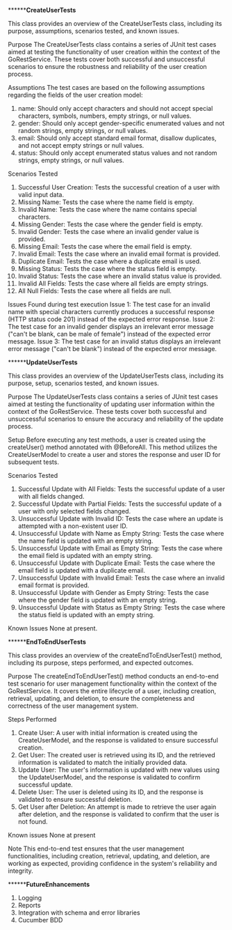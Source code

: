 
********************************CreateUserTests**************************

This class provides an overview of the CreateUserTests class, including its purpose, assumptions, scenarios tested, and known issues.

Purpose
The CreateUserTests class contains a series of JUnit test cases aimed at testing the functionality of user creation within the context of the GoRestService. These tests cover both successful and unsuccessful scenarios to ensure the robustness and reliability of the user creation process.

Assumptions
The test cases are based on the following assumptions regarding the fields of the user creation model:

1. name: Should only accept characters and should not accept special characters, symbols, numbers, empty strings, or null values.
2. gender: Should only accept gender-specific enumerated values and not random strings, empty strings, or null values.
3. email: Should only accept standard email format, disallow duplicates, and not accept empty strings or null values.
4. status: Should only accept enumerated status values and not random strings, empty strings, or null values.

Scenarios Tested
1. Successful User Creation: Tests the successful creation of a user with valid input data.
2. Missing Name: Tests the case where the name field is empty.
3. Invalid Name: Tests the case where the name contains special characters.
4. Missing Gender: Tests the case where the gender field is empty.
5. Invalid Gender: Tests the case where an invalid gender value is provided.
6. Missing Email: Tests the case where the email field is empty.
7. Invalid Email: Tests the case where an invalid email format is provided. 
8. Duplicate Email: Tests the case where a duplicate email is used. 
9. Missing Status: Tests the case where the status field is empty. 
10. Invalid Status: Tests the case where an invalid status value is provided. 
11. Invalid All Fields: Tests the case where all fields are empty strings. 
12. All Null Fields: Tests the case where all fields are null.

Issues Found during test execution
Issue 1: The test case for an invalid name with special characters currently produces a successful response (HTTP status code 201) instead of the expected error response.
Issue 2: The test case for an invalid gender displays an irrelevant error message ("can't be blank, can be male of female") instead of the expected error message.
Issue 3: The test case for an invalid status displays an irrelevant error message ("can't be blank") instead of the expected error message.


********************************UpdateUserTests**************************

This class provides an overview of the UpdateUserTests class, including its purpose, setup, scenarios tested, and known issues.

Purpose
The UpdateUserTests class contains a series of JUnit test cases aimed at testing the functionality of updating user information within the context of the GoRestService. These tests cover both successful and unsuccessful scenarios to ensure the accuracy and reliability of the update process.

Setup
Before executing any test methods, a user is created using the createUser() method annotated with @BeforeAll. This method utilizes the CreateUserModel to create a user and stores the response and user ID for subsequent tests.

Scenarios Tested
1. Successful Update with All Fields: Tests the successful update of a user with all fields changed.
2. Successful Update with Partial Fields: Tests the successful update of a user with only selected fields changed.
3. Unsuccessful Update with Invalid ID: Tests the case where an update is attempted with a non-existent user ID.
4. Unsuccessful Update with Name as Empty String: Tests the case where the name field is updated with an empty string.
5. Unsuccessful Update with Email as Empty String: Tests the case where the email field is updated with an empty string.
6. Unsuccessful Update with Duplicate Email: Tests the case where the email field is updated with a duplicate email.
7. Unsuccessful Update with Invalid Email: Tests the case where an invalid email format is provided.
8. Unsuccessful Update with Gender as Empty String: Tests the case where the gender field is updated with an empty string.
9. Unsuccessful Update with Status as Empty String: Tests the case where the status field is updated with an empty string.

Known Issues
None at present.


********************************EndToEndUserTests**************************

This class provides an overview of the createEndToEndUserTest() method, including its purpose, steps performed, and expected outcomes.

Purpose
The createEndToEndUserTest() method conducts an end-to-end test scenario for user management functionality within the context of the GoRestService. It covers the entire lifecycle of a user, including creation, retrieval, updating, and deletion, to ensure the completeness and correctness of the user management system.

Steps Performed
1. Create User: A user with initial information is created using the CreateUserModel, and the response is validated to ensure successful creation.
2. Get User: The created user is retrieved using its ID, and the retrieved information is validated to match the initially provided data.
3. Update User: The user's information is updated with new values using the UpdateUserModel, and the response is validated to confirm successful update.
4. Delete User: The user is deleted using its ID, and the response is validated to ensure successful deletion.
5. Get User after Deletion: An attempt is made to retrieve the user again after deletion, and the response is validated to confirm that the user is not found.

Known issues
None at present

Note
This end-to-end test ensures that the user management functionalities, including creation, retrieval, updating, and deletion, are working as expected, providing confidence in the system's reliability and integrity.

********************************FutureEnhancements**************************

1. Logging
2. Reports
3. Integration with schema and error libraries
4. Cucumber BDD
